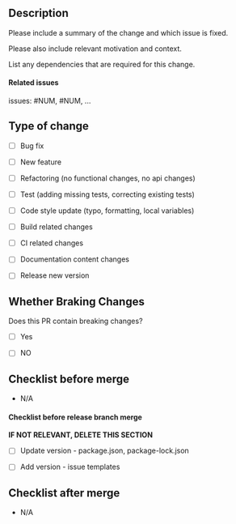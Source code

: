 ## Description

Please include a summary of the change and which issue is fixed.

Please also include relevant motivation and context. 

List any dependencies that are required for this change.


#### Related issues
issues: #NUM, #NUM, ...


## Type of change

- [ ] Bug fix
- [ ] New feature
- [ ] Refactoring (no functional changes, no api changes)
- [ ] Test (adding missing tests, correcting existing tests)
- [ ] Code style update (typo, formatting, local variables)
- [ ] Build related changes
- [ ] CI related changes
- [ ] Documentation content changes
- [ ] Release new version


## Whether Braking Changes
Does this PR contain breaking changes?

- [ ] Yes
- [ ] NO


## Checklist before merge

- N/A


#### Checklist before release branch merge
**IF NOT RELEVANT, DELETE THIS SECTION**
- [ ] Update version - package.json, package-lock.json
- [ ] Add version - issue templates


## Checklist after merge

- N/A
